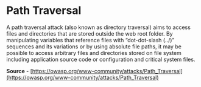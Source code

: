 # Path Traversal

A path traversal attack (also known as directory traversal) aims to access files and directories that are stored outside the web root folder. By manipulating variables that reference files with “dot-dot-slash (../)” sequences and its variations or by using absolute file paths, it may be possible to access arbitrary files and directories stored on file system including application source code or configuration and critical system files.

**Source** - [https://owasp.org/www-community/attacks/Path_Traversal](https://owasp.org/www-community/attacks/Path_Traversal)
